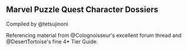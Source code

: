 ---
---
## Marvel Puzzle Quest Character Dossiers

Compiled by @tetsujinoni

Referencing material from @Colognoisseur's excellent forum thread and @DesertTortoise's fine 4* Tier Guide.